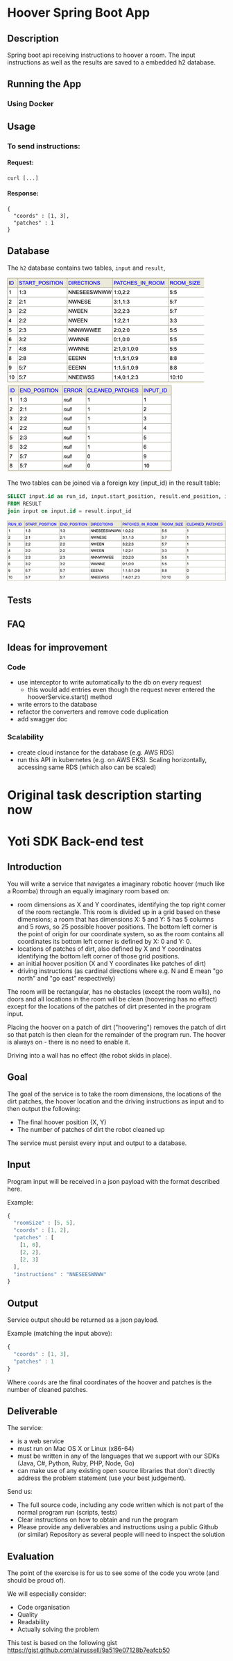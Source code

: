# Hoover Spring Boot App

## Description

Spring boot api receiving instructions to hoover a room. 
The input instructions as well as the results are saved to a embedded h2 database.

## Running the App

### Using Docker



## Usage

### To send instructions:

#### Request:
```
curl [...]
```
#### Response:
```
{
  "coords" : [1, 3],
  "patches" : 1
}
```

## Database

The `h2` database contains two tables, `input` and `result`,

![input table](input_table.png?raw=true "input Table")
![result table](result_table.png?raw=true "result Table")

The two tables can be joined via a foreign key (input_id) in the result table:
```sql
SELECT input.id as run_id, input.start_position, result.end_position, input.directions, input.patches_in_room, input.room_size, result.cleaned_patches
FROM RESULT
join input on input.id = result.input_id 
```

![joined table](joined_table.png?raw=true "joined Table")

## Tests



## FAQ

## Ideas for improvement

### Code
- use interceptor to write automatically to the db on every request
  - this would add entries even though the request never entered the hooverService.start() method
- write errors to the database
- refactor the converters and remove code duplication
- add swagger doc

### Scalability
- create cloud instance for the database (e.g. AWS RDS)
- run this API in kubernetes (e.g. on AWS EKS). Scaling horizontally, accessing same RDS (which also can be scaled)

# Original task description starting now

Yoti SDK Back-end test
======================

## Introduction
You will write a service that navigates a imaginary robotic hoover (much like a Roomba) through an equally imaginary room based on:

- room dimensions as X and Y coordinates, identifying the top right corner of the room rectangle. This room is divided up in a grid based on these dimensions; a room that has dimensions X: 5 and Y: 5 has 5 columns and 5 rows, so 25 possible hoover positions. The bottom left corner is the point of origin for our coordinate system, so as the room contains all coordinates its bottom left corner is defined by X: 0 and Y: 0.
- locations of patches of dirt, also defined by X and Y coordinates identifying the bottom left corner of those grid positions.
- an initial hoover position (X and Y coordinates like patches of dirt)
- driving instructions (as cardinal directions where e.g. N and E mean "go north" and "go east" respectively)

The room will be rectangular, has no obstacles (except the room walls), no doors and all locations in the room will be clean (hoovering has no effect) except for the locations of the patches of dirt presented in the program input.

Placing the hoover on a patch of dirt ("hoovering") removes the patch of dirt so that patch is then clean for the remainder of the program run. The hoover is always on - there is no need to enable it.

Driving into a wall has no effect (the robot skids in place).

## Goal
The goal of the service is to take the room dimensions, the locations of the dirt patches, the hoover location and the driving instructions as input and to then output the following:

- The final hoover position (X, Y)
- The number of patches of dirt the robot cleaned up

The service must persist every input and output to a database.

## Input
Program input will be received in a json payload with the format described here.

Example:

```javascript
{
  "roomSize" : [5, 5],
  "coords" : [1, 2],
  "patches" : [
    [1, 0],
    [2, 2],
    [2, 3]
  ],
  "instructions" : "NNESEESWNWW"
}
```

## Output
Service output should be returned as a json payload.

Example (matching the input above):

```javascript
{
  "coords" : [1, 3],
  "patches" : 1
}
```

Where `coords` are the final coordinates of the hoover and patches is the number of cleaned patches.

## Deliverable
The service:

- is a web service
- must run on Mac OS X or Linux (x86-64)
- must be written in any of the languages that we support with our SDKs (Java, C#, Python, Ruby, PHP, Node, Go)
- can make use of any existing open source libraries that don't directly address the problem statement (use your best judgement).

Send us:

- The full source code, including any code written which is not part of the normal program run (scripts, tests)
- Clear instructions on how to obtain and run the program
- Please provide any deliverables and instructions using a public Github (or similar) Repository as several people will need to inspect the solution

## Evaluation
The point of the exercise is for us to see some of the code you wrote (and should be proud of).

We will especially consider:

- Code organisation
- Quality
- Readability
- Actually solving the problem

This test is based on the following gist https://gist.github.com/alirussell/9a519e07128b7eafcb50


